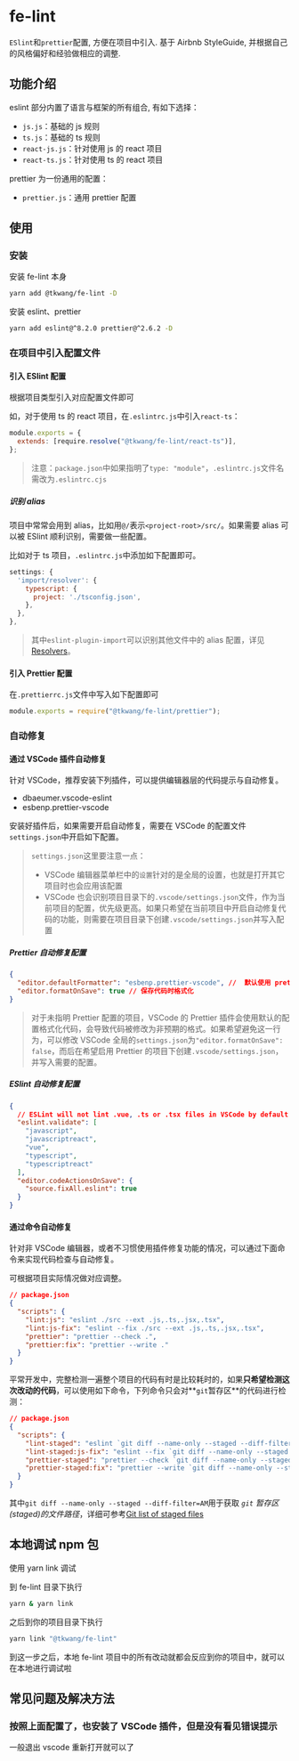 # fe-lint

`ESlint`和`prettier`配置, 方便在项目中引入.
基于 Airbnb StyleGuide, 并根据自己的风格偏好和经验做相应的调整.

## 功能介绍

eslint 部分内置了语言与框架的所有组合, 有如下选择：

- `js.js`：基础的 js 规则
- `ts.js`：基础的 ts 规则
- `react-js.js`：针对使用 js 的 react 项目
- `react-ts.js`：针对使用 ts 的 react 项目

prettier 为一份通用的配置：

- `prettier.js`：通用 prettier 配置

## 使用

### 安装

安装 fe-lint 本身

```bash
yarn add @tkwang/fe-lint -D
```

安装 eslint、prettier

```bash
yarn add eslint@^8.2.0 prettier@^2.6.2 -D
```

### 在项目中引入配置文件

#### 引入 ESlint 配置

根据项目类型引入对应配置文件即可

如，对于使用 ts 的 react 项目，在`.eslintrc.js`中引入`react-ts`：

```js
module.exports = {
  extends: [require.resolve("@tkwang/fe-lint/react-ts")],
};
```

> 注意：`package.json`中如果指明了`type: "module"`，`.eslintrc.js`文件名需改为`.eslintrc.cjs`

##### 识别 alias

项目中常常会用到 alias，比如用`@/`表示`<project-root>/src/`。如果需要 alias 可以被 ESlint 顺利识别，需要做一些配置。

比如对于 ts 项目，`.eslintrc.js`中添加如下配置即可。

```js
settings: {
  'import/resolver': {
    typescript: {
      project: './tsconfig.json',
    },
  },
},
```

> 其中`eslint-plugin-import`可以识别其他文件中的 alias 配置，详见[Resolvers](https://github.com/benmosher/eslint-plugin-import/wiki/Resolvers)。

#### 引入 Prettier 配置

在`.prettierrc.js`文件中写入如下配置即可

```js
module.exports = require("@tkwang/fe-lint/prettier");
```

### 自动修复

#### 通过 VSCode 插件自动修复

针对 VSCode，推荐安装下列插件，可以提供编辑器层的代码提示与自动修复。

- dbaeumer.vscode-eslint
- esbenp.prettier-vscode

安装好插件后，如果需要开启自动修复，需要在 VSCode 的配置文件`settings.json`中开启如下配置。

> `settings.json`这里要注意一点：
>
> - VSCode 编辑器菜单栏中的`设置`针对的是全局的设置，也就是打开其它项目时也会应用该配置
> - VSCode 也会识别项目目录下的`.vscode/settings.json`文件，作为当前项目的配置，优先级更高。如果只希望在当前项目中开启自动修复代码的功能，则需要在项目目录下创建`.vscode/settings.json`并写入配置

##### Prettier 自动修复配置

```json
{
  "editor.defaultFormatter": "esbenp.prettier-vscode", //  默认使用 prettier 作为格式化工具
  "editor.formatOnSave": true // 保存代码时格式化
}
```

> 对于未指明 Prettier 配置的项目，VSCode 的 Prettier 插件会使用默认的配置格式化代码，会导致代码被修改为非预期的格式。如果希望避免这一行为，可以修改 VSCode 全局的`settings.json`为`"editor.formatOnSave": false`，而后在希望启用 Prettier 的项目下创建`.vscode/settings.json`，并写入需要的配置。

##### ESlint 自动修复配置

```json
{
  // ESLint will not lint .vue, .ts or .tsx files in VSCode by default
  "eslint.validate": [
    "javascript",
    "javascriptreact",
    "vue",
    "typescript",
    "typescriptreact"
  ],
  "editor.codeActionsOnSave": {
    "source.fixAll.eslint": true
  }
}
```

#### 通过命令自动修复

针对非 VSCode 编辑器，或者不习惯使用插件修复功能的情况，可以通过下面命令来实现代码检查与自动修复。

可根据项目实际情况做对应调整。

```json
// package.json
{
  "scripts": {
    "lint:js": "eslint ./src --ext .js,.ts,.jsx,.tsx",
    "lint:js-fix": "eslint --fix ./src --ext .js,.ts,.jsx,.tsx",
    "prettier": "prettier --check .",
    "prettier:fix": "prettier --write ."
  }
}
```

平常开发中，完整检测一遍整个项目的代码有时是比较耗时的，如果**只希望检测这次改动的代码**，可以使用如下命令，下列命令只会对**`git`暂存区**的代码进行检测：

```json
// package.json
{
  "scripts": {
    "lint-staged": "eslint `git diff --name-only --staged --diff-filter=AM`",
    "lint-staged:js-fix": "eslint --fix `git diff --name-only --staged --diff-filter=AM`",
    "prettier-staged": "prettier --check `git diff --name-only --staged --diff-filter=AM`",
    "prettier-staged:fix": "prettier --write `git diff --name-only --staged --diff-filter=AM`"
  }
}
```

其中`git diff --name-only --staged --diff-filter=AM`用于获取 _`git` 暂存区(staged)的文件路径_，详细可参考[Git list of staged files](https://stackoverflow.com/a/33610683/19547174)

## 本地调试 npm 包

使用 yarn link 调试

到 fe-lint 目录下执行

```bash
yarn & yarn link
```

之后到你的项目目录下执行

```bash
yarn link "@tkwang/fe-lint"
```

到这一步之后，本地 fe-lint 项目中的所有改动就都会反应到你的项目中，就可以在本地进行调试啦

## 常见问题及解决方法

### 按照上面配置了，也安装了 VSCode 插件，但是没有看见错误提示

一般退出 vscode 重新打开就可以了
